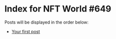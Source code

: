 # Index for NFT World #649
Posts will be displayed in the order below:

- [Your first post](./001-first.md)

